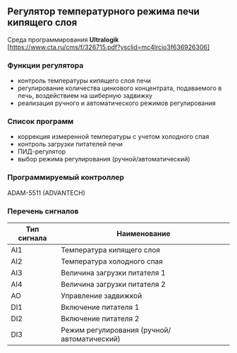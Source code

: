 ## Регулятор температурного режима печи кипящего слоя

Среда программирования **Ultralogik** [https://www.cta.ru/cms/f/326715.pdf?ysclid=mc4lrcio3f636926306]

### **Функции регулятора**
- контроль температуры кипящего слоя печи
- регулирование количества цинкового концентрата, подаваемого в печь, воздействием на шиберную задвижку
- реализация ручного и автоматического режимов регулирования

### **Список программ**
- коррекция измеренной температуры с учетом холодного спая
- контроль загрузки питателей печи
- ПИД-регулятор
- выбор режима регулирования (ручной/автоматический)

### **Программируемый контроллер**
ADAM-5511 (ADVANTECH)

### **Перечень сигналов** 
| Тип сигнала | Наименование |
| -- | -- |
| AI1 | Температура кипящего слоя |
| AI2 | Температура холодного спая |
| AI3 | Величина загрузки питателя 1 |
| AI4 | Величина загрузки питателя 2 |
| AO | Управление задвижкой |
| DI1	| Включение питателя 1 |
| DI2| 	Включение питателя 2 |
| DI3	| Режим регулирования (ручной/автоматический) |
